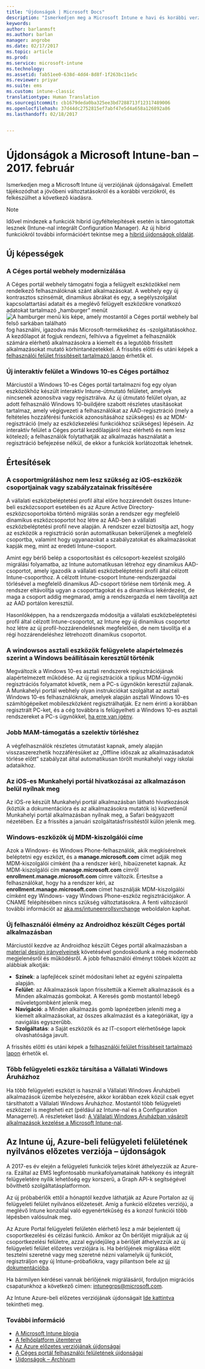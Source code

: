```yaml
---
title: "Újdonságok | Microsoft Docs"
description: "Ismerkedjen meg a Microsoft Intune e havi és korábbi verzióinak újdonságaival"
keywords: 
author: barlanmsft
ms.author: barlan
manager: angrobe
ms.date: 02/17/2017
ms.topic: article
ms.prod: 
ms.service: microsoft-intune
ms.technology: 
ms.assetid: fab51ee0-638d-4dd4-8d8f-1f263bc11e5c
ms.reviewer: priyar
ms.suite: ems
ms.custom: intune-classic
translationtype: Human Translation
ms.sourcegitcommit: cb1679deda0ba325ee3bd7288713f12317489006
ms.openlocfilehash: 37d44dc2752815ef7abf47e5d4a658a126892a86
ms.lasthandoff: 02/18/2017


---
```

# <a name="whats-new-in-microsoft-intune---february-2017"></a>Újdonságok a Microsoft Intune-ban – 2017. február
Ismerkedjen meg a Microsoft Intune új verziójának újdonságaival. Emellett tájékozódhat a jövőbeni változtatásokról és a korábbi verziókról, és felkészülhet a következő kiadásra.

> [!Note]
> Idővel mindezek a funkciók hibrid ügyféltelepítések esetén is támogatottak lesznek (Intune-nal integrált Configuration Manager). Az új hibrid funkciókról további információért tekintse meg a [hibrid újdonságok oldalát](https://docs.microsoft.com/sccm/mdm/understand/whats-new-in-hybrid-mobile-device-management).

## <a name="new-capabilities"></a>Új képességek

### <a name="modernizing-the-company-portal-website---753980--"></a>A Céges portál webhely modernizálása <!--753980-->
A Céges portál webhely támogatni fogja a felügyelt eszközökkel nem rendelkező felhasználóknak szánt alkalmazásokat. A webhely egy új kontrasztos színsémát, dinamikus ábrákat és egy, a segélyszolgálat kapcsolattartási adatait és a meglévő felügyelt eszközökre vonatkozó adatokat tartalmazó „hamburger” menüt ![A hamburger menü kis képe, amely mostantól a Céges portál webhely bal felső sarkában található](./media/CP_hamburger_menu.png) fog használni, igazodva más Microsoft-termékekhez és -szolgáltatásokhoz. A kezdőlapot át fogjuk rendezni, felhívva a figyelmet a felhasználók számára elérhető alkalmazásokra a kiemelt és a legutóbb frissített alkalmazásokat mutató körhintanézetekkel. A frissítés előtti és utáni képek a [felhasználói felület frissítéseit tartalmazó lapon](https://docs.microsoft.com/intune/whats-new/whats-new-in-intune-app-ui) érhetők el.

### <a name="new-guided-experience-for-windows-10-company-portal---713927--"></a>Új interaktív felület a Windows 10-es Céges portálhoz<!--713927-->
Márciustól a Windows 10-es Céges portál tartalmazni fog egy olyan eszközökhöz készült interaktív Intune-útmutató felületet, amelyek nincsenek azonosítva vagy regisztrálva. Az új útmutató felület olyan, az adott felhasználó Windows 10-buildjére szabott részletes utasításokat tartalmaz, amely végigvezeti a felhasználókat az AAD-regisztráció (mely a feltételes hozzáférési funkciók azonosításához szükséges) és az MDM-regisztráció (mely az eszközkezelési funkciókhoz szükséges) lépésein. Az interaktív felület a Céges portál kezdőlapjáról lesz elérhető és nem lesz kötelező; a felhasználók folytathatják az alkalmazás használatát a regisztráció befejezése nélkül, de ekkor a funkciók korlátozottak lehetnek.

## <a name="notices"></a>Értesítések

### <a name="group-migration-will-not-require-any-updates-to-groups-or-policies-for-ios-devices---898837--"></a>A csoportmigráláshoz nem lesz szükség az iOS-eszközök csoportjainak vagy szabályzatainak frissítésére <!--898837-->
A vállalati eszközbeléptetési profil által előre hozzárendelt összes Intune-beli eszközcsoport esetében és az Azure Active Directory-eszközcsoportokba történő migrálás során a rendszer egy megfelelő dinamikus eszközcsoportot hoz létre az AAD-ben a vállalati eszközbeléptetési profil neve alapján. A rendszer ezzel biztosítja azt, hogy az eszközök a regisztráció során automatikusan bekerüljenek a megfelelő csoportba, valamint hogy ugyanazokat a szabályzatokat és alkalmazásokat kapják meg, mint az eredeti Intune-csoport.

Amint egy bérlő belép a csoportosítást és célcsoport-kezelést szolgáló migrálási folyamatba, az Intune automatikusan létrehoz egy dinamikus AAD-csoportot, amely igazodik a vállalati eszközbeléptetési profil által célzott Intune-csoporthoz. A célzott Intune-csoport Intune-rendszergazdai törlésével a megfelelő dinamikus AD-csoport törlése nem történik meg. A rendszer eltávolítja ugyan a csoporttagokat és a dinamikus lekérdezést, de maga a csoport addig megmarad, amíg a rendszergazda el nem távolítja azt az AAD portálon keresztül.

Hasonlóképpen, ha a rendszergazda módosítja a vállalati eszközbeléptetési profil által célzott Intune-csoportot, az Intune egy új dinamikus csoportot hoz létre az új profil-hozzárendelésnek megfelelően, de nem távolítja el a régi hozzárendeléshez létrehozott dinamikus csoportot.

### <a name="defaulting-to-managing-windows-desktop-devices-through-windows-settings---663050--"></a>A windowsos asztali eszközök felügyelete alapértelmezés szerint a Windows beállításain keresztül történik <!--663050-->
Megváltozik a Windows 10-es asztali rendszerek regisztrációjának alapértelmezett működése. Az új regisztrációk a tipikus MDM-ügynöki regisztrációs folyamatot követik, nem a PC-s ügynökön keresztül zajlanak. A Munkahelyi portál webhely olyan instrukciókat szolgáltat az asztali Windows 10-es felhasználóknak, amelyek alapján asztali Windows 10-es számítógépeiket mobileszközként regisztrálhatják. Ez nem érinti a korábban regisztrált PC-ket, és a cég továbbra is felügyelheti a Windows 10-es asztali rendszereket a PC-s ügynökkel, [ha erre van igény](https://docs.microsoft.com/intune/deploy-use/set-up-windows-device-management-with-microsoft-intune).

### <a name="improving-mobile-app-management-support-for-selective-wipe---581242--"></a>Jobb MAM-támogatás a szelektív törléshez <!--581242-->
A végfelhasználók részletes útmutatást kapnak, amely alapján visszaszerezhetik hozzáférésüket az „Offline időszak az alkalmazásadatok törlése előtt” szabályzat által automatikusan törölt munkahelyi vagy iskolai adataikhoz.<!--, or the removal of the Intune Company Portal on Android.-->

### <a name="company-portal-for-ios-links-open-inside-the-app---665954--"></a>Az iOS-es Munkahelyi portál hivatkozásai az alkalmazáson belül nyílnak meg <!--665954-->
Az iOS-re készült Munkahelyi portál alkalmazásban látható hivatkozások (köztük a dokumentációra és az alkalmazásokra mutatók is) közvetlenül Munkahelyi portál alkalmazásban nyílnak meg, a Safari beágyazott nézetében. Ez a frissítés a januári szolgáltatásfrissítéstől külön jelenik meg.

### <a name="new-mdm-server-address-for-windows-devices---893007--"></a>Windows-eszközök új MDM-kiszolgálói címe <!--893007-->
Azok a Windows- és Windows Phone-felhasználók, akik megkísérelnek beléptetni egy eszközt, és a __manage.microsoft.com__ címet adják meg MDM-kiszolgálói címként (ha a rendszer kéri), hibaüzenetet kapnak. Az MDM-kiszolgálói cím __manage.microsoft.com__ címről __enrollment.manage.microsoft.com__ címre változik. Értesítse a felhasználókat, hogy ha a rendszer kéri, az __enrollment.manage.microsoft.com__ címet használják MDM-kiszolgálói címként egy Windows- vagy Windows Phone-eszköz regisztrációjakor. A CNAME felépítésében nincs szükség változtatásokra. A fenti változásról további információt az [aka.ms/intuneenrollsvrchange](https://aka.ms/intuneenrollsvrchange) weboldalon kaphat.

### <a name="new-user-experience-for-the-company-portal-app-for-android---621622--"></a>Új felhasználói élmény az Androidhoz készült Céges portál alkalmazásban <!--621622-->
Márciustól kezdve az Androidhoz készült Céges portál alkalmazásban a [material design irányelveinek](https://material.io/guidelines/material-design/introduction.html) követésével gondoskodunk a még modernebb megjelenésről és működésről. A jobb felhasználói élményt többek között az alábbiak alkotják:

* __Színek__: a lapfejlécek színét módosítani lehet az egyéni színpaletta alapján.
* __Felület__: az Alkalmazások lapon frissítettük a Kiemelt alkalmazások és a Minden alkalmazás gombokat. A Keresés gomb mostantól lebegő műveletgombként jelenik meg.
* __Navigáció__: a Minden alkalmazás gomb lapnézetben jeleníti meg a kiemelt alkalmazásokat, az összes alkalmazást és a kategóriákat, így a navigálás egyszerűbb.
* __Szolgáltatás__: a Saját eszközök és az IT-csoport elérhetősége lapok olvashatósága javult.

A frissítés előtti és utáni képek a [felhasználói felület frissítéseit tartalmazó lapon](https://docs.microsoft.com/intune/whats-new/whats-new-in-intune-app-ui) érhetők el.

### <a name="associate-multiple-management-tools-with-the-windows-store-for-business---926135--"></a>Több felügyeleti eszköz társítása a Vállalati Windows Áruházhoz <!--926135-->
Ha több felügyeleti eszközt is használ a Vállalati Windows Áruházbeli alkalmazások üzembe helyezésére, akkor korábban ezek közül csak egyet társíthatott a Vállalati Windows Áruházhoz. Mostantól több felügyeleti eszközzel is megteheti ezt (például az Intune-nal és a Configuration Managerrel). A részleteket lásd: [A Vállalati Windows Áruházban vásárolt alkalmazások kezelése a Microsoft Intune-nal](https://docs.microsoft.com/en-us/intune/deploy-use/manage-apps-you-purchased-from-the-windows-store-for-business-with-microsoft-intune#associate-your-windows-store-for-business-account-with-intune).

## <a name="whats-new-in-the-public-preview-of-the-intune-admin-experience-on-azure---736542--"></a>Az Intune új, Azure-beli felügyeleti felületének nyilvános előzetes verziója – újdonságok<!--736542-->

A 2017-es év elején a felügyeleti funkciók teljes körét áthelyezzük az Azure-ra. Ezáltal az EMS legfontosabb munkafolyamatainak hatékony és integrált felügyeletére nyílik lehetőség egy korszerű, a Graph API-k segítségével bővíthető szolgáltatásplatformon.

Az új próbabérlők ettől a hónaptól kezdve láthatják az Azure Portalon az új felügyeleti felület nyilvános előzetesét. Amíg a funkció előzetes verziójú, a meglévő Intune konzollal való egyenértékűség és a konzol funkciói több lépésben valósulnak meg.

Az Azure Portal felügyeleti felületén elérhető lesz a már bejelentett új csoportkezelési és célzási funkció. Amikor az Ön bérlőjét migráljuk az új csoportkezelési felületre, azzal egyidejűleg a bérlőjét áthelyezzük az új felügyeleti felület előzetes verziójára is. Ha bérlőjének migrálása előtt tesztelni szeretné vagy meg szeretné nézni valamelyik új funkciót, regisztráljon egy új Intune-próbafiókra, vagy pillantson bele az [új dokumentációba](https://docs.microsoft.com/intune-azure/introduction/whats-new).

Ha bármilyen kérdései vannak bérlőjének migrálásáról, forduljon migrációs csapatunkhoz a következő címen: [intunegrps@microsoft.com](mailto:intunegrps@microsoft.com).

Az Intune Azure-beli előzetes verziójának újdonságait [Ide kattintva](https://docs.microsoft.com/intune-azure/introduction/whats-new) tekintheti meg.

### <a name="see-also"></a>További információ
* [A Microsoft Intune blogja](http://go.microsoft.com/fwlink/?LinkID=273882)
* [A felhőplatform ütemterve](http://www.microsoft.com/en-us/server-cloud/roadmap/Indevelopment.aspx?TabIndex=0&dropValue=Intune)
* [Az Azure előzetes verziójának újdonságai](https://docs.microsoft.com/intune-azure/introduction/whats-new)
* [A Céges portál felhasználói felületének újdonságai](https://docs.microsoft.com/intune/whats-new/whats-new-in-company-portal-ui)
* [Újdonságok – Archívum](whats-new-archive.md)

